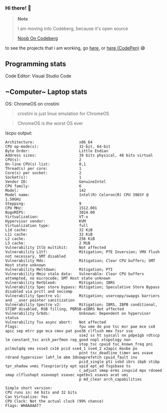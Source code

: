 ### Hi there! 👋

> **Note**
> 
> I am moving into Codeberg, because it's open source
> 
> [Noob On Codeberg](https://codeberg.org/noobpen)

to see the projects that i am working, go [here](https://github.com/Guga-innecco/dev-preview), or [here (CodePen)](https://codepen.io/noobpen) 😅 

## Programming stats

Code Editor: Visual Studio Code

## ~Computer~ Laptop stats
OS: ChromeOS on crostini
> crostini is just linux emulation for ChromeOS

> ChromeOS is the worst OS ever

lscpu output:
```
Architecture:                    x86_64
CPU op-mode(s):                  32-bit, 64-bit
Byte Order:                      Little Endian
Address sizes:                   39 bits physical, 48 bits virtual
CPU(s):                          2
On-line CPU(s) list:             0,1
Thread(s) per core:              1
Core(s) per socket:              2
Socket(s):                       1
Vendor ID:                       GenuineIntel
CPU family:                      6
Model:                           142
Model name:                      Intel(R) Celeron(R) CPU 3965Y @ 1.50GHz
Stepping:                        9
CPU MHz:                         1512.001
BogoMIPS:                        3024.00
Virtualization:                  VT-x
Hypervisor vendor:               KVM
Virtualization type:             full
L1d cache:                       32 KiB
L1i cache:                       32 KiB
L2 cache:                        256 KiB
L3 cache:                        2 MiB
Vulnerability Itlb multihit:     Not affected
Vulnerability L1tf:              Mitigation; PTE Inversion; VMX flush not necessary, SMT disabled
Vulnerability Mds:               Mitigation; Clear CPU buffers; SMT Host state unknown
Vulnerability Meltdown:          Mitigation; PTI
Vulnerability Mmio stale data:   Vulnerable: Clear CPU buffers attempted, no microcode; SMT Host state unknown
Vulnerability Retbleed:          Mitigation; IBRS
Vulnerability Spec store bypass: Mitigation; Speculative Store Bypass disabled via prctl and seccomp
Vulnerability Spectre v1:        Mitigation; usercopy/swapgs barriers and __user pointer sanitization
Vulnerability Spectre v2:        Mitigation; IBRS, IBPB conditional, STIBP disabled, RSB filling, PBRSB-eIBRS Not affected
Vulnerability Srbds:             Unknown: Dependent on hypervisor status
Vulnerability Tsx async abort:   Not affected
Flags:                           fpu vme de pse tsc msr pae mce cx8 apic sep mtrr pge mca cmov pat pse36 clflush mmx fxsr sse 
                                 sse2 ss ht syscall nx pdpe1gb rdtscp lm constant_tsc arch_perfmon rep_good nopl xtopology non
                                 stop_tsc cpuid tsc_known_freq pni pclmulqdq vmx ssse3 cx16 pcid sse4_1 sse4_2 x2apic movbe po
                                 pcnt tsc_deadline_timer aes xsave rdrand hypervisor lahf_lm abm 3dnowprefetch cpuid_fault inv
                                 pcid_single pti ssbd ibrs ibpb stibp tpr_shadow vnmi flexpriority ept vpid ept_ad fsgsbase ts
                                 c_adjust smep erms invpcid mpx rdseed smap clflushopt xsaveopt xsavec xgetbv1 xsaves arat umi
                                 p md_clear arch_capabilities
```

```
Simple short version:
CPU runs in: 64 bits and 32 bits
Can Virtualize: Yes
CPU Clock: Not the actual clock (99% chance)
Flags: WHAAAAAT?
```
